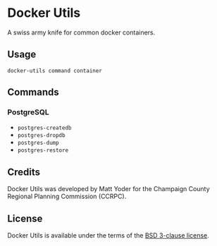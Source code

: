# Docker Utils

A swiss army knife for common docker containers.

## Usage

`docker-utils command container`

## Commands

### PostgreSQL

* `postgres-createdb`
* `postgres-dropdb`
* `postgres-dump`
* `postgres-restore`

## Credits
Docker Utils was developed by Matt Yoder for the Champaign County Regional
Planning Commission (CCRPC).

## License
Docker Utils is available under the terms of the [BSD 3-clause
license](https://github.com/CUUATS/docker-utils/blob/master/LICENSE.md).
